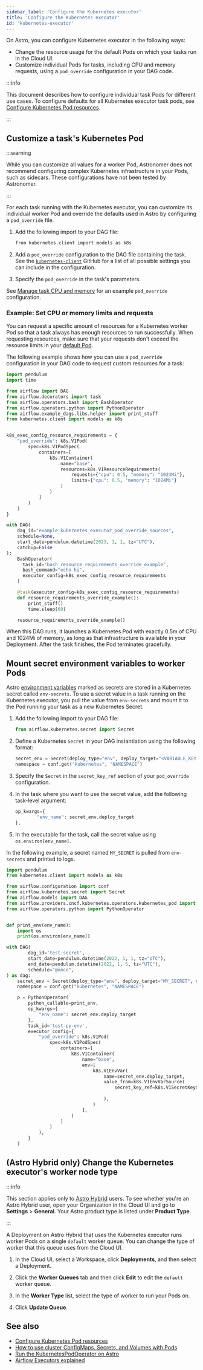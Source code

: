 ```yaml
---
sidebar_label: 'Configure the Kubernetes executor'
title: 'Configure the Kubernetes executor'
id: 'kubernetes-executor'
---
```


On Astro, you can configure Kubernetes executor in the following ways:

- Change the resource usage for the default Pods on which your tasks run in the Cloud UI.
- Customize individual Pods for tasks, including CPU and memory requests, using a `pod_override` configuration in your DAG code. 

:::info

This document describes how to configure individual task Pods for different use cases. To configure defaults for all Kubernetes executor task pods, see [Configure Kubernetes Pod resources](deployment-settings.md#configure-kubernetes-pod-resources).

:::

## Customize a task's Kubernetes Pod

:::warning

While you can customize all values for a worker Pod, Astronomer does not recommend configuring complex Kubernetes infrastructure in your Pods, such as sidecars. These configurations have not been tested by Astronomer.

:::

For each task running with the Kubernetes executor, you can customize its individual worker Pod and override the defaults used in Astro by configuring a `pod_override` file.

1. Add the following import to your DAG file:

    ```sh
    from kubernetes.client import models as k8s
    ```

2. Add a `pod_override` configuration to the DAG file containing the task. See the [`kubernetes-client`](https://github.com/kubernetes-client/python/blob/master/kubernetes/docs/V1Container.md) GitHub for a list of all possible settings you can include in the configuration.
3. Specify the `pod_override` in the task's parameters.

See [Manage task CPU and memory](#example-set-CPU-or-memory-limits-and-requests) for an example `pod_override` configuration. 

### Example: Set CPU or memory limits and requests

You can request a specific amount of resources for a Kubernetes worker Pod so that a task always has enough resources to run successfully. When requesting resources, make sure that your requests don't exceed the resource limits in your [default Pod](deployment-settings.md#configure-kubernetes-pod-resources).

The following example shows how you can use a `pod_override` configuration in your DAG code to request custom resources for a task:

```python
import pendulum
import time

from airflow import DAG
from airflow.decorators import task
from airflow.operators.bash import BashOperator
from airflow.operators.python import PythonOperator
from airflow.example_dags.libs.helper import print_stuff
from kubernetes.client import models as k8s


k8s_exec_config_resource_requirements = {
    "pod_override": k8s.V1Pod(
        spec=k8s.V1PodSpec(
            containers=[
                k8s.V1Container(
                    name="base",
                    resources=k8s.V1ResourceRequirements(
                        requests={"cpu": 0.5, "memory": "1024Mi"},
                        limits={"cpu": 0.5, "memory": "1024Mi"}
                    )
                )
            ]
        )
    )
}

with DAG(
    dag_id="example_kubernetes_executor_pod_override_sources",
    schedule=None,
    start_date=pendulum.datetime(2023, 1, 1, tz="UTC"),
    catchup=False
):
    BashOperator(
      task_id="bash_resource_requirements_override_example",
      bash_command="echo hi",
      executor_config=k8s_exec_config_resource_requirements
    )

    @task(executor_config=k8s_exec_config_resource_requirements)
    def resource_requirements_override_example():
        print_stuff()
        time.sleep(60)

    resource_requirements_override_example()
```

When this DAG runs, it launches a Kubernetes Pod with exactly 0.5m of CPU and 1024Mi of memory, as long as that infrastructure is available in your Deployment. After the task finishes, the Pod terminates gracefully.

## Mount secret environment variables to worker Pods

<!-- Same content in other products -->

Astro [environment variables](environment-variables.md) marked as secrets are stored in a Kubernetes secret called `env-secrets`. To use a secret value in a task running on the Kubernetes executor, you pull the value from `env-secrets` and mount it to the Pod running your task as a new Kubernetes Secret.

1. Add the following import to your DAG file:
   
    ```python
    from airflow.kubernetes.secret import Secret
    ```

2. Define a Kubernetes `Secret` in your DAG instantiation using the following format:

    ```python
    secret_env = Secret(deploy_type="env", deploy_target="<VARIABLE_KEY>", secret="env-secrets", key="<VARIABLE_KEY>")
    namespace = conf.get("kubernetes", "NAMESPACE")
    ```

3. Specify the `Secret` in the `secret_key_ref` section of your `pod_override` configuration.

4. In the task where you want to use the secret value, add the following task-level argument:

    ```python
    op_kwargs={
            "env_name": secret_env.deploy_target
    },
    ```

5. In the executable for the task, call the secret value using `os.environ[env_name]`.

In the following example, a secret named `MY_SECRET` is pulled from `env-secrets` and printed to logs.
 
```python
import pendulum
from kubernetes.client import models as k8s

from airflow.configuration import conf
from airflow.kubernetes.secret import Secret
from airflow.models import DAG
from airflow.providers.cncf.kubernetes.operators.kubernetes_pod import KubernetesPodOperator
from airflow.operators.python import PythonOperator


def print_env(env_name):
    import os
    print(os.environ[env_name])

with DAG(
        dag_id='test-secret',
        start_date=pendulum.datetime(2022, 1, 1, tz="UTC"),
        end_date=pendulum.datetime(2022, 1, 5, tz="UTC"),
        schedule="@once",
) as dag:
    secret_env = Secret(deploy_type="env", deploy_target="MY_SECRET", secret="env-secrets", key="MY_SECRET")
    namespace = conf.get("kubernetes", "NAMESPACE")

    p = PythonOperator(
        python_callable=print_env,
        op_kwargs={
            "env_name": secret_env.deploy_target
        },
        task_id='test-py-env',
        executor_config={
            "pod_override": k8s.V1Pod(
                spec=k8s.V1PodSpec(
                    containers=[
                        k8s.V1Container(
                            name="base",
                            env=[
                                k8s.V1EnvVar(
                                    name=secret_env.deploy_target,
                                    value_from=k8s.V1EnvVarSource(
                                        secret_key_ref=k8s.V1SecretKeySelector(name=secret_env.secret,
                                                                               key=secret_env.key)
                                    ),
                                )
                            ],
                        )
                    ]
                )
            ),
        }
    )
```

## (Astro Hybrid only) Change the Kubernetes executor's worker node type

:::info

This section applies only to [Astro Hybrid](hybrid-overview.md) users. To see whether you're an Astro Hybrid user, open your Organization in the Cloud UI and go to **Settings** > **General**. Your Astro product type is listed under **Product Type**.

:::

A Deployment on Astro Hybrid that uses the Kubernetes executor runs worker Pods on a single `default` worker queue. You can change the type of worker that this queue uses from the Cloud UI.

1. In the Cloud UI, select a Workspace, click **Deployments**, and then select a Deployment.

2. Click the **Worker Queues** tab and then click **Edit** to edit the `default` worker queue.

3. In the **Worker Type** list, select the type of worker to run your Pods on.

4. Click **Update Queue**.


## See also

- [Configure Kubernetes Pod resources](deployment-settings.md#configure-kubernetes-pod-resources)
- [How to use cluster ConfigMaps, Secrets, and Volumes with Pods](https://airflow.apache.org/docs/apache-airflow-providers-cncf-kubernetes/stable/operators.html#how-to-use-cluster-configmaps-secrets-and-volumes-with-pod)
- [Run the KubernetesPodOperator on Astro](kubernetespodoperator.md)
- [Airflow Executors explained](https://docs.astronomer.io/learn/airflow-executors-explained)
